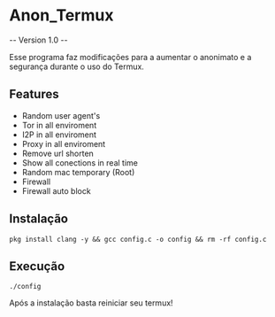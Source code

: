 # Anon_Termux 

-- Version 1.0 --

Esse programa faz modificações para a aumentar o anonimato e a segurança durante o uso do Termux.

## Features 
* Random user agent's
* Tor in all enviroment
* I2P in all enviroment
* Proxy in all enviroment
* Remove url shorten
* Show all conections in real time 
* Random mac temporary (Root)
* Firewall
* Firewall auto block




## Instalação

```
pkg install clang -y && gcc config.c -o config && rm -rf config.c
```

## Execução

```
./config

```
Após a instalação basta reiniciar seu termux!



